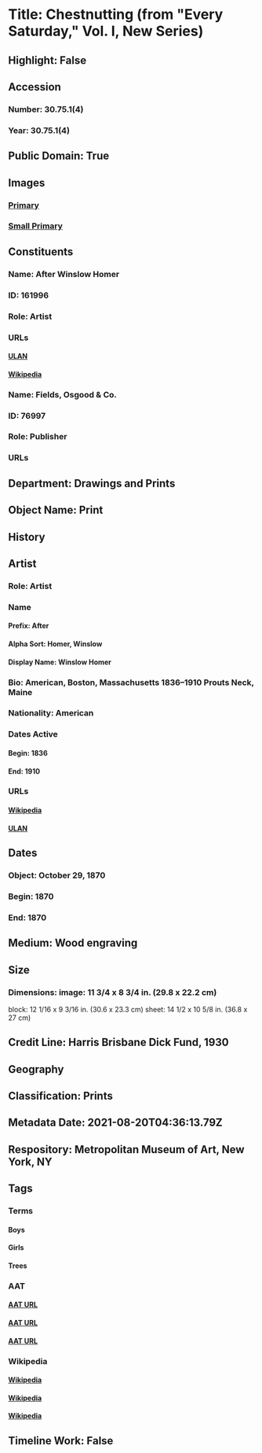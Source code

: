 # Title: Chestnutting (from "Every Saturday," Vol. I, New Series)
## Highlight: False
## Accession
### Number: 30.75.1(4)
### Year: 30.75.1(4)
## Public Domain: True
## Images
### [Primary](https://images.metmuseum.org/CRDImages/dp/original/DP875244.jpg)
### [Small Primary](https://images.metmuseum.org/CRDImages/dp/web-large/DP875244.jpg)
## Constituents
### Name: After Winslow Homer
### ID: 161996
### Role: Artist
### URLs
#### [ULAN](http://vocab.getty.edu/page/ulan/500019202)
#### [Wikipedia](https://www.wikidata.org/wiki/Q344838)
### Name: Fields, Osgood &amp; Co.
### ID: 76997
### Role: Publisher
### URLs
## Department: Drawings and Prints
## Object Name: Print
## History
## Artist
### Role: Artist
### Name
#### Prefix: After
#### Alpha Sort: Homer, Winslow
#### Display Name: Winslow Homer
### Bio: American, Boston, Massachusetts 1836–1910 Prouts Neck, Maine
### Nationality: American
### Dates Active
#### Begin: 1836
#### End: 1910
### URLs
#### [Wikipedia](https://www.wikidata.org/wiki/Q344838)
#### [ULAN](http://vocab.getty.edu/page/ulan/500019202)
## Dates
### Object: October 29, 1870
### Begin: 1870
### End: 1870
## Medium: Wood engraving
## Size
### Dimensions: image: 11 3/4 x 8 3/4 in. (29.8 x 22.2 cm)
block: 12 1/16 x 9 3/16 in. (30.6 x 23.3 cm)
sheet: 14 1/2 x 10 5/8 in. (36.8 x 27 cm)
## Credit Line: Harris Brisbane Dick Fund, 1930
## Geography
## Classification: Prints
## Metadata Date: 2021-08-20T04:36:13.79Z
## Respository: Metropolitan Museum of Art, New York, NY
## Tags
### Terms
#### Boys
#### Girls
#### Trees
### AAT
#### [AAT URL](http://vocab.getty.edu/page/aat/300247598)
#### [AAT URL](http://vocab.getty.edu/page/aat/300247581)
#### [AAT URL](http://vocab.getty.edu/page/aat/300132410)
### Wikipedia
#### [Wikipedia]()
#### [Wikipedia]()
#### [Wikipedia]()
## Timeline Work: False
